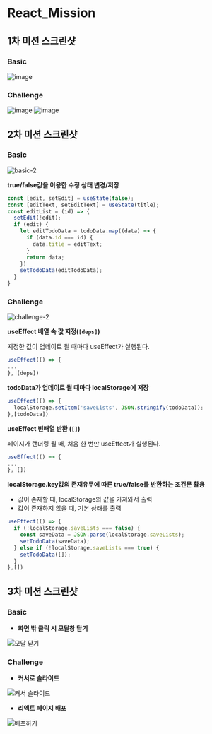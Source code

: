# React_Mission

## 1차 미션 스크린샷

### Basic
![image](https://user-images.githubusercontent.com/93017923/154948827-0b56a188-e84e-4543-8911-c4c2fb3639c3.png)

### Challenge
![image](https://user-images.githubusercontent.com/93017923/154948960-db1065d3-663b-4f13-b9bf-36a1b1439daa.png)
![image](https://user-images.githubusercontent.com/93017923/154949058-3eed574d-0f66-4515-a5a6-3ebb3764bec7.png)

## 2차 미션 스크린샷

### Basic
![basic-2](https://user-images.githubusercontent.com/93017923/157226033-bcd5ece7-3037-48c6-9d2a-43fb985ab426.gif)

**true/false값을 이용한 수정 상태 변경/저장**

```js
const [edit, setEdit] = useState(false);
const [editText, setEditText] = useState(title);
const editList = (id) => {
  setEdit(!edit);
  if (edit) {
    let editTodoData = todoData.map((data) => {
      if (data.id === id) {
        data.title = editText;
      }
      return data;
    })
    setTodoData(editTodoData);
  }
}
```

### Challenge
![challenge-2](https://user-images.githubusercontent.com/93017923/157226050-28b81f45-6d37-49c7-96fa-6a883e4f0fee.gif)

**useEffect 배열 속 값 지정(`[deps]`)**

지정한 값이 업데이트 될 때마다 useEffect가 실행된다.
```js
useEffect(() => {
...
}, [deps])
```

**todoData가 업데이트 될 때마다 localStorage에 저장**

```js
useEffect(() => {
  localStorage.setItem('saveLists', JSON.stringify(todoData));
},[todoData])
```


**useEffect 빈배열 반환 (`[]`)**

페이지가 랜더링 될 때, 처음 한 번만 useEffect가 실행된다.
```js
useEffect(() => {
...
}, [])
```

**localStorage.key값의 존재유무에 따른 true/false를 반환하는 조건문 활용**
- 값이 존재할 때, localStorage의 값을 가져와서 출력
- 값이 존재하지 않을 때, 기본 상태를 출력

```js
useEffect(() => {
  if (!localStorage.saveLists === false) {
    const saveData = JSON.parse(localStorage.saveLists);
    setTodoData(saveData);
  } else if (!localStorage.saveLists === true) {
    setTodoData([]);
  }
},[])
```

## 3차 미션 스크린샷

### Basic
- **화면 밖 클릭 시 모달창 닫기**

![모달 닫기](https://user-images.githubusercontent.com/93017923/159226584-cc4ee056-5084-4d22-9e10-290d90ac5b15.gif)


### Challenge
- **커서로 슬라이드**

![커서 슬라이드](https://user-images.githubusercontent.com/93017923/159226604-0b591a82-4abb-48ff-8e83-fefc5a1ef305.gif)

- **리액트 페이지 배포**

![배포하기](https://user-images.githubusercontent.com/93017923/159226614-6fdf53cf-2618-4a8b-b47b-e29982e9a292.gif)

